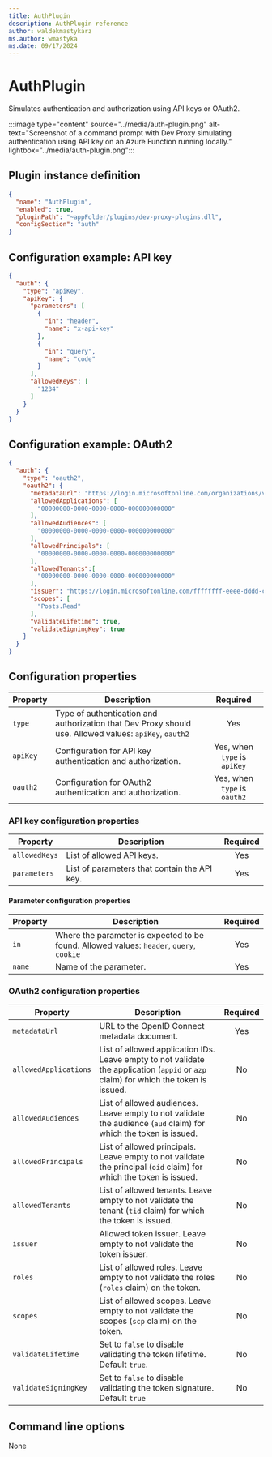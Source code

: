 ```yaml
---
title: AuthPlugin
description: AuthPlugin reference
author: waldekmastykarz
ms.author: wmastyka
ms.date: 09/17/2024
---
```


# AuthPlugin

Simulates authentication and authorization using API keys or OAuth2.

:::image type="content" source="../media/auth-plugin.png" alt-text="Screenshot of a command prompt with Dev Proxy simulating authentication using API key on an Azure Function running locally." lightbox="../media/auth-plugin.png":::

## Plugin instance definition

```json
{
  "name": "AuthPlugin",
  "enabled": true,
  "pluginPath": "~appFolder/plugins/dev-proxy-plugins.dll",
  "configSection": "auth"
}
```

## Configuration example: API key

```json
{
  "auth": {
    "type": "apiKey",
    "apiKey": {
      "parameters": [
        {
          "in": "header",
          "name": "x-api-key"
        },
        {
          "in": "query",
          "name": "code"
        }
      ],
      "allowedKeys": [
        "1234"
      ]
    }
  }
}
```

## Configuration example: OAuth2

```json
{
  "auth": {
    "type": "oauth2",
    "oauth2": {
      "metadataUrl": "https://login.microsoftonline.com/organizations/v2.0/.well-known/openid-configuration",
      "allowedApplications": [
        "00000000-0000-0000-0000-000000000000"
      ],
      "allowedAudiences": [
        "00000000-0000-0000-0000-000000000000"
      ],
      "allowedPrincipals": [
        "00000000-0000-0000-0000-000000000000"
      ],
      "allowedTenants":[
        "00000000-0000-0000-0000-000000000000"
      ],
      "issuer": "https://login.microsoftonline.com/ffffffff-eeee-dddd-cccc-bbbbbbbbbbb0/v2.0",
      "scopes": [
        "Posts.Read"
      ],
      "validateLifetime": true,
      "validateSigningKey": true
    }
  }
}
```

## Configuration properties

| Property | Description | Required |
|----------|-------------|:--------:|
| `type` | Type of authentication and authorization that Dev Proxy should use. Allowed values: `apiKey`, `oauth2` | Yes |
| `apiKey` | Configuration for API key authentication and authorization. | Yes, when `type` is `apiKey` |
| `oauth2` | Configuration for OAuth2 authentication and authorization. | Yes, when `type` is `oauth2` |

### API key configuration properties

| Property | Description | Required |
|----------|-------------|:--------:|
| `allowedKeys` | List of allowed API keys. | Yes |
| `parameters` | List of parameters that contain the API key. | Yes |

#### Parameter configuration properties

| Property | Description | Required |
|----------|-------------|:--------:|
| `in` | Where the parameter is expected to be found. Allowed values: `header`, `query`, `cookie` | Yes |
| `name` | Name of the parameter. | Yes |

### OAuth2 configuration properties

| Property | Description | Required |
|----------|-------------|:--------:|
| `metadataUrl` | URL to the OpenID Connect metadata document. | Yes |
| `allowedApplications` | List of allowed application IDs. Leave empty to not validate the application (`appid` or `azp` claim) for which the token is issued. | No |
| `allowedAudiences` | List of allowed audiences. Leave empty to not validate the audience (`aud` claim) for which the token is issued. | No |
| `allowedPrincipals` | List of allowed principals. Leave empty to not validate the principal (`oid` claim) for which the token is issued. | No |
| `allowedTenants` | List of allowed tenants. Leave empty to not validate the tenant (`tid` claim) for which the token is issued. | No |
| `issuer` | Allowed token issuer. Leave empty to not validate the token issuer. | No |
| `roles` | List of allowed roles. Leave empty to not validate the roles (`roles` claim) on the token. | No |
| `scopes` | List of allowed scopes. Leave empty to not validate the scopes (`scp` claim) on the token. | No |
| `validateLifetime` | Set to `false` to disable validating the token lifetime. Default `true`. | No |
| `validateSigningKey` | Set to `false` to disable validating the token signature. Default `true` | No |

## Command line options

None
